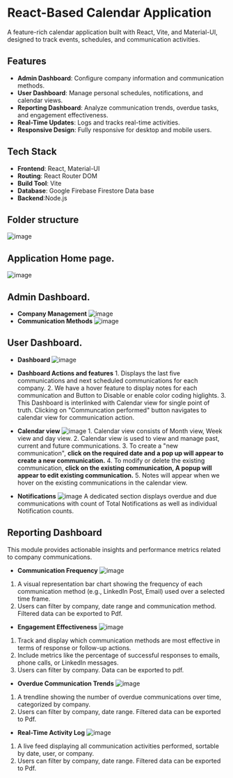# React-Based Calendar Application
A feature-rich calendar application built with React, Vite, and Material-UI, designed to track events, schedules, and communication activities.
## Features
- **Admin Dashboard**: Configure company information and communication methods.
- **User Dashboard**: Manage personal schedules, notifications, and calendar views.
- **Reporting Dashboard**: Analyze communication trends, overdue tasks, and engagement effectiveness.
- **Real-Time Updates**: Logs and tracks real-time activities.
- **Responsive Design**: Fully responsive for desktop and mobile users.
## Tech Stack
- **Frontend**: React, Material-UI
- **Routing**: React Router DOM
- **Build Tool**: Vite
- **Database**: Google Firebase Firestore Data base
- **Backend**:Node.js

## Folder structure
  ![image](https://github.com/user-attachments/assets/1623414e-9f5e-492f-98a7-4d2cac414830)

## Application Home page.
  ![image](https://github.com/user-attachments/assets/8efa2cc4-6484-4191-acaf-2d20483894a3)
## Admin Dashboard.
  - **Company Management**
  ![image](https://github.com/user-attachments/assets/94226eeb-9293-425a-8bf7-008bf3f48573)
  - **Communication Methods**
  ![image](https://github.com/user-attachments/assets/8df8db85-374f-46a0-87b2-81b9c3068996)
 ## User Dashboard.
  - **Dashboard**
  ![image](https://github.com/user-attachments/assets/7c60e211-1a65-48cb-923c-222de7419cc3)
   - **Dashboard Actions and features**
    1. Displays the last five communications and next scheduled communications for each company.
    2. We have a hover feature to display notes for each communication and Button to Disable or enable color coding higlights.
    3. This Dashboard is interlinked with Calendar view for single point of truth. Clicking on "Communcation performed" button navigates to calendar view for communication action.
   
   - **Calendar view**
   ![image](https://github.com/user-attachments/assets/607a2816-0b58-4778-a986-13ed126e874d)
    1. Calendar view consists of Month view, Week view and day view.
    2. Calendar view is used to view and manage past, current and future communications.
    3. To create a "new communication", **click on the required date and a pop up will appear to create a new communication.**
    4. To modify or delete the existing communication, **click on the existing communication, A popup will appear to edit existing communication.**
    5. Notes will appear when we hover on the existing communications in the calendar view.

   - **Notifications**
  ![image](https://github.com/user-attachments/assets/6f87d55d-5743-4bb2-b133-214aec6cf1da)
    A dedicated section displays overdue and due communications with count of Total Notifications as well as individual Notification counts.

  ## Reporting Dashboard
  This module provides actionable insights and performance metrics related to company communications.
  - **Communication Frequency**
  ![image](https://github.com/user-attachments/assets/7485eee0-ea1f-4263-a03c-2bb0b811d931)
  1. A visual representation bar chart showing the frequency of each communication method (e.g., LinkedIn Post, Email) used over a selected time frame.
  2. Users can filter by company, date range and communication method. Filtered data can be exported to Pdf.

  - **Engagement Effectiveness**
  ![image](https://github.com/user-attachments/assets/5dd2411a-664a-4f97-9e0a-c418b6dc4fad)
  1. Track and display which communication methods are most effective in terms of response or follow-up actions.
  2. Include metrics like the percentage of successful responses to emails, phone calls, or LinkedIn messages.
  3. Users can filter by company. Data can be exported to pdf.

   - **Overdue Communication Trends**
  ![image](https://github.com/user-attachments/assets/9a28deb1-5e4f-48bc-937b-4db1738673c5)
  1. A trendline showing the number of overdue communications over time, categorized by company.
  2. Users can filter by company, date range. Filtered data can be exported to Pdf.

   - **Real-Time Activity Log**
  ![image](https://github.com/user-attachments/assets/92825dad-3cb1-46ee-9b79-709629e42d9b)
  1. A live feed displaying all communication activities performed, sortable by date, user, or company.
  2. Users can filter by company, date range. Filtered data can be exported to Pdf.
  

  

  
  

    
    
 






